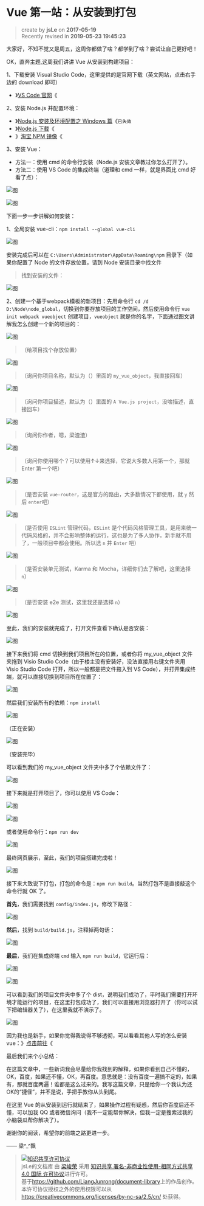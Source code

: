 Vue 第一站：从安装到打包
===

> create by **jsLe** on **2017-05-19**  
> Recently revised in **2019-05-23 19:45:23**

大家好，不知不觉又是周五，这周你都做了啥？都学到了啥？尝试让自己更好吧！  

OK，直奔主题,这周我们讲讲 Vue 从安装到构建项目：  

1、下载安装 Visual Studio Code，这里提供的是官网下载（英文网站，点击右手边的 download 即可）  

* 》[VS Code 官网](https://code.visualstudio.com/)《  

2、安装 Node.js 并配置环境：  

* 》[Node.js 安装及环境配置之 Windows 篇](http://www.cnblogs.com/yzadd/p/6547668.html)《`已失效`  
* 》[Node.js 下载](http://nodejs.cn/download/)《  
* 》[淘宝 NPM 镜像](https://npm.taobao.org/)《  

3、安装 Vue： 

* 方法一：使用 cmd 的命令行安装（Node.js 安装文章教过你怎么打开了）。  
* 方法二：使用 VS Code 的集成终端（道理和 cmd 一样，就是界面比 cmd 好看了点）：  

![图](./resource/10-1.png)

![图](./resource/10-2.png)

下面一步一步讲解如何安装：  

1、全局安装 vue-cli：`npm install --global vue-cli` 

![图](./resource/10-3.png)

安装完成后可以在 `C:\Users\Administrator\AppData\Roaming\npm` 目录下（如果你配置了 Node 的文件存放位置，请到 Node 安装目录中找文件

> 找到安装的文件：

![图](./resource/10-4.png)

2、创建一个基于webpack模板的新项目：先用命令行 `cd /d D:\Node\node_global`，切换到你要存放项目的工作空间，然后使用命令行 `vue init webpack vueobject` 创建项目，`vueobject` 就是你的名字，下面通过图文讲解我怎么创建一个新的项目的：  

![图](./resource/10-5.png)

> （给项目找个存放位置）  

![图](./resource/10-6.png)

> （询问你项目名称，默认为（）里面的 `my_vue_object`，我直接回车）  

![图](./resource/10-7.png)

> （询问你项目描述，默认为（）里面的 `A Vue.js project`，没啥描述，直接回车）  

![图](./resource/10-8.png)

> （询问你作者，嗯，梁渣渣）  

![图](./resource/10-9.png)

> （询问你使用哪个？可以使用↑↓来选择，它说大多数人用第一个，那就 Enter 第一个吧）  

![图](./resource/10-10.png)

> （是否安装 `vue-router`，这是官方的路由，大多数情况下都使用，就 `y` 然后 `enter`吧）  

![图](./resource/10-10.png)

> （是否使用 `ESLint` 管理代码，`ESLint` 是个代码风格管理工具，是用来统一代码风格的，并不会影响整体的运行，这也是为了多人协作，新手就不用了，一般项目中都会使用。所以选 `n` 并 `Enter` 吧）  

![图](./resource/10-11.png)

> （是否安装单元测试，Karma 和 Mocha，详细你们去了解吧，这里选择 `n`）  

![图](./resource/10-12.png)

> （是否安装 e2e 测试，这里我还是选择 `n`）  

![图](./resource/10-13.png)

至此，我们的安装就完成了，打开文件查看下确认是否安装：  

![图](./resource/10-14.png)

接下来我们将 cmd 切换到我们项目所在的位置，或者你将 my_vue_object 文件夹拖到 Visio Studio Code（由于楼主没有安装好，没法直接用右键文件夹用 Visio Studio Code 打开，所以一般都是把文件拖入到 VS Code），并打开集成终端，就可以直接切换到项目所在位置了：  

![图](./resource/10-15.png)

然后我们安装所有的依赖：`npm install`

![图](./resource/10-16.png)

（正在安装）  

![图](./resource/10-17.png)

（安装完毕）  

可以看到我们的 my_vue_object 文件夹中多了个依赖文件了：  

![图](./resource/10-18.png)

接下来就是打开项目了，你可以使用 VS Code：  

![图](./resource/10-19.png)

![图](./resource/10-20.png)

或者使用命令行：`npm run dev`

![图](./resource/10-21.png)

最终网页展示，至此，我们的项目搭建完成啦！  

![图](./resource/10-22.png)

接下来大致说下打包，打包的命令是：`npm run build`。当然打包不是直接敲这个命令行就 OK 了。  

**首先**，我们需要找到 `config/index.js`，修改下路径：  

![图](./resource/10-23.png)

**然后**，找到 `build/build.js`，注释掉两句话：  

![图](./resource/10-24.png)

**最后**，我们在集成终端 `cmd` 输入 `npm run build`，它运行后：  

![图](./resource/10-25.png)

![图](./resource/10-26.png)

可以看到我们的项目文件夹中多了个 dist，说明我们成功了，平时我们需要打开环境才能运行的项目，在这里打包成功了，我们可以直接用浏览器打开了（你可以试下把编辑器关了），在这里我就不演示了。  

![图](./resource/10-27.png)

因为我也是新手，如果你觉得我说得不够透彻，可以看看其他人写的怎么安装vue：》[点击前往](http://www.jianshu.com/p/2769efeaa10a)《  

最后我们来个小总结：  

在这篇文章中，一些新词我会尽量给你我找到的解释，如果你看到自己不懂的，OK，百度，如果还不懂，OK，再百度。意思就是：没有百度一遍搞不定的，如果有，那就百度两遍！谁都是这么过来的。我写这篇文章，只是给你一个我认为还OK的“捷径”，并不是说，手把手教你从头到尾。  

在这里 Vue 的从安装到运行就结束了，如果操作过程有疑惑，然后你百度后还不懂，可以加我 QQ 或者微信询问（我不一定能帮你解决，但我一定是搜索过我的小脑袋瓜帮你解决了）。

谢谢你的阅读，希望你的前端之路更进一步。  

—— 梁^_^飘

> <a rel="license" href="http://creativecommons.org/licenses/by-nc-sa/4.0/"><img alt="知识共享许可协议" style="border-width:0" src="https://i.creativecommons.org/l/by-nc-sa/4.0/88x31.png" /></a><br /><span xmlns:dct="http://purl.org/dc/terms/" property="dct:title">jsLe的文档库</span> 由 <a xmlns:cc="http://creativecommons.org/ns#" href="https://github.com/LiangJunrong/document-library" property="cc:attributionName" rel="cc:attributionURL">梁峻荣</a> 采用 <a rel="license" href="http://creativecommons.org/licenses/by-nc-sa/4.0/">知识共享 署名-非商业性使用-相同方式共享 4.0 国际 许可协议</a>进行许可。<br />基于<a xmlns:dct="http://purl.org/dc/terms/" href="https://github.com/LiangJunrong/document-library" rel="dct:source">https://github.com/LiangJunrong/document-library</a>上的作品创作。<br />本许可协议授权之外的使用权限可以从 <a xmlns:cc="http://creativecommons.org/ns#" href="https://creativecommons.org/licenses/by-nc-sa/2.5/cn/" rel="cc:morePermissions">https://creativecommons.org/licenses/by-nc-sa/2.5/cn/</a> 处获得。